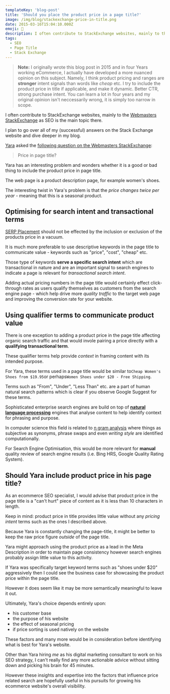 ```yaml
---
templateKey: 'blog-post'
title: 'Should you place the product price in a page title?'
image: /img/blog/stackexchange-price-in-title.png
date: 2015-03-16T15:04:10.000Z
emoji: 🤝
description: I often contribute to StackExchange websites, mainly to the Webmasters StackExchange as SEO is the main topic there. I plan to go over all of my (successful) answers on the Stack Exchange website and dive deeper in my blog.
tags:
  - SEO
  - Page Title
  - Stack Exchange
---
```


> **Note:** I originally wrote this blog post in 2015 and in four Years working eCommerce, I actually have developed a more nuanced opinion on this subject. Namely, I think product pricing and ranges are **stronger** intent signals than words like *cheap* etc. I try to include the product price in title if applicable, and make it dynamic. Better CTR, strong purchase intent. You can learn a lot in four years and my original opinion isn't neccessarily wrong, it is simply too narrow in scope.

I often contribute to StackExchange websites, mainly to the  [Webmasters StackExchange](http://webmasters.stackexchange.com/)  as SEO is the main topic there.

I plan to go over all of my (successful) answers on the Stack Exchange website and dive deeper in my blog.

[Yara](http://webmasters.stackexchange.com/users/46849/yara)  asked the  [following question on the Webmasters StackExchange](http://webmasters.stackexchange.com/questions/77993/price-in-page-title/77997#77997):

> Price in page title?

Yara has an interesting problem and wonders whether it is a good or bad thing to include the product price in page title.

The web page is a product description page, for example women's shoes.

The interesting twist in Yara's problem is that the  _price changes twice per year_  - meaning that this is a seasonal product.

## Optimising for search intent and transactional terms

[SERP Placement](https://www.wordstream.com/serp)  should not be effected by the inclusion or exclusion of the products price in a vacuum.

It is much more preferable to use descriptive keywords in the page title to communicate value - keywords such as "price", "cost", "cheap" etc.

Those type of keywords  **serve a specific search intent**  which are transactional in nature and are an important signal to search engines to indicate a page is relevant for  _transactional search intent_.

Adding actual pricing numbers in the page title would certainly effect click-through rates as users qualify themselves as customers from the search engine page - which help drive more  _quality traffic_  to the target web page and improving the conversion rate for your website.

## Using qualifier terms to communicate product value

There is one exception to adding a product price in the page title affecting organic search traffic and that would invole pairing a price directly with a  **qualifying transactional term**.

These qualifier terms help provide  _context_  in framing content with its intended purpose.

For Yara, these terms used in a page title would be similar to`Cheap Women's Shoes from $19.95`or perhaps`Women Shoes under $20 - Free Shipping`.

Terms such as "From", "Under", "Less Than" etc. are a part of human natural search patterns which is clear if you observe Google Suggest for these terms.

Sophisticated enterprise search engines are build on top of  [**natural language processing**](http://en.wikipedia.org/wiki/Natural_language_processing)  engines that analyse content to help identify context for phrasing and purpose.

In computer science this field is related to  [n gram analysis](http://en.wikipedia.org/wiki/N-gram)  where things as subjective as synonyms, phrase swaps and even  _writing style_  are identified computationally.

For Search Engine Optimisation, this would be more relevant for  **manual**  quality review of search engine results (i.e. Bing HRS, Google Quality Rating System).

## Should Yara include product price in his page title?

As an ecommerce SEO specialist, I would advise that product price in the page title is a "can't hurt" piece of content as it is less than 10 characters in length.

Keep in mind: product price in title provides little value without any  _pricing intent_  terms such as the ones I described above.

Because Yara is constantly changing the page-title, it might be better to keep the raw price figure  _outside_  of the page title.

Yara might approach using the product price as a lead in the Meta Description in order to maintain page consistency however search engines probably assign little value to this activity.

If Yara was specifically target keyword terms such as "shoes under $20" aggressively then I could see the business case for showcasing the product price within the page title.

However it does seem like it may be more semantically meaningful to leave it out.

Ultimately, Yara's choice depends entirely upon:

-   his customer base
-   the purpose of his website
-   the effect of seasonal pricing
-   if price sorting is used natively on the website

These factors and many more would be in consideration before identifying what is best for Yara's website.

Other than Yara hiring  _me_  as his digital marketing consultant to work on his SEO strategy, I can't really find any more actionable advice without sitting down and picking his brain for 45 minutes.

However these insights and expertise into the factors that influence price related search are hopefully useful in his pursuits for growing his ecommerce website's overall visibility.